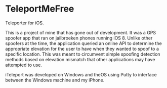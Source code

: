 # TeleportMeFree
Teleporter for iOS.

This is a project of mine that has gone out of development. It was a GPS spoofer app that ran on jailbroeken phones running iOS 8. Unlike other spoofers at the time, the application queried an online API to determine the appropriate elevation for the user to have when they wanted to spoof to a specific location. This was meant to circumvent simple spoofing detection methods based on elevation mismatch that other applications may have attempted to use.

iTeleport was developed on Windows and theOS using Putty to interface between the Windows machine and my iPhone.
